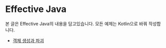 # Effective Java

본 글은 Effective Java의 내용을 담고있습니다. 모든 예제는 Kotlin으로 바꿔 작성합니다.

- [객체 생성과 파괴](./1.create_and_destroy_object/readme.md)


